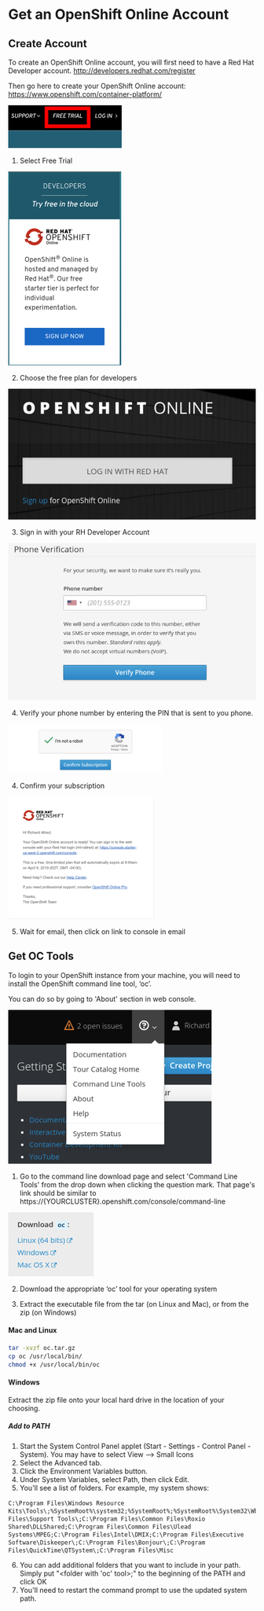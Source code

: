 # Get an OpenShift Online Account

## Create Account

To create an OpenShift Online account, you will first need to have a Red Hat Developer account.
http://developers.redhat.com/register

Then go here to create your OpenShift Online account: https://www.openshift.com/container-platform/

![Signup-for-free.png](./../images/00-lab-images/Signup-for-free.png)
1. Select Free Trial

![sign up now](./../images/00-lab-images/sign-up-now.png)

2. Choose the free plan for developers

![sign in](./../images/00-lab-images/sign-in.png)

3. Sign in with your RH Developer Account

![phone verification](./../images/00-lab-images/phone-verify.png)

4. Verify your phone number by entering the PIN that is sent to you phone.

![confirm subscription](./../images/00-lab-images/confirm-subscription.png)

4. Confirm your subscription

![openshift-online-email.png](./../images/00-lab-images/openshift-online-email.png)

5. Wait for email, then click on link to console in email

## Get OC Tools

To login to your OpenShift instance from your machine, you will need to install the OpenShift command line tool, ‘oc’.

You can do so by going to 'About' section in web console.

![openshift-online-about.png](./../images/00-lab-images/oc-cli.png)

1. Go to the command line download page and select 'Command Line Tools' from the drop down when clicking the question mark. That page's link should be similar to https://{YOURCLUSTER}.openshift.com/console/command-line


![openshift-online-download-oc.png](./../images/00-lab-images/openshift-online-download-oc.png)

2. Download the appropriate ‘oc’ tool for your operating system

3. Extract the executable file from the tar (on Linux and Mac), or from the zip (on Windows)

#### Mac and Linux
```bash
tar -xvzf oc.tar.gz
cp oc /usr/local/bin/
chmod +x /usr/local/bin/oc
```

#### Windows
Extract the zip file onto your local hard drive in the location of your choosing.
##### Add to PATH
1. Start the System Control Panel applet (Start - Settings - Control Panel - System). You may have to select View --> Small Icons
2. Select the Advanced tab.
3. Click the Environment Variables button.
4. Under System Variables, select Path, then click Edit.
5. You'll see a list of folders. For example, my system shows:
```
C:\Program Files\Windows Resource Kits\Tools\;%SystemRoot%\system32;%SystemRoot%;%SystemRoot%\System32\Wbem;C:\Program Files\Support Tools\;C:\Program Files\Common Files\Roxio Shared\DLLShared;C:\Program Files\Common Files\Ulead Systems\MPEG;C:\Program Files\Intel\DMIX;C:\Program Files\Executive Software\Diskeeper\;C:\Program Files\Bonjour\;C:\Program Files\QuickTime\QTSystem\;C:\Program Files\Misc
```
6. You can add additional folders that you want to include in your path. Simply put "<folder with 'oc' tool>;" to the beginning of the PATH and click OK
7. You'll need to restart the command prompt to use the updated system path.

